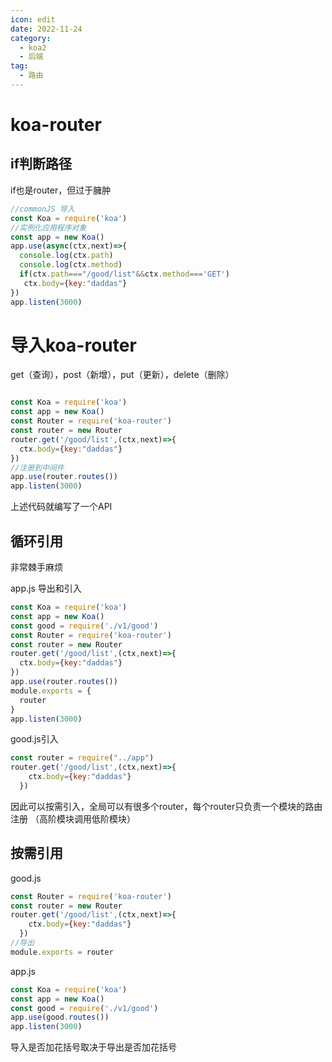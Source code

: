 ```yaml
---
icon: edit
date: 2022-11-24
category:
  - koa2
  - 后端
tag:
  - 路由
---
```

# koa-router

## if判断路径
if也是router，但过于臃肿
```js
//commonJS 导入
const Koa = require('koa')
//实例化应用程序对象
const app = new Koa()
app.use(async(ctx,next)=>{
  console.log(ctx.path)
  console.log(ctx.method)
  if(ctx.path==="/good/list"&&ctx.method==='GET')
   ctx.body={key:"daddas"}
})
app.listen(3000)
```
# 导入koa-router
get（查询），post（新增），put（更新），delete（删除）
```js

const Koa = require('koa')
const app = new Koa()
const Router = require('koa-router')
const router = new Router
router.get('/good/list',(ctx,next)=>{
  ctx.body={key:"daddas"}
})
//注册到中间件
app.use(router.routes())
app.listen(3000)
```
上述代码就编写了一个API

## 循环引用
非常棘手麻烦

app.js 导出和引入

```js
const Koa = require('koa')
const app = new Koa()
const good = require('./v1/good')
const Router = require('koa-router')
const router = new Router
router.get('/good/list',(ctx,next)=>{
  ctx.body={key:"daddas"}
})
app.use(router.routes())
module.exports = {
  router
}
app.listen(3000)
```
good.js引入
```js
const router = require("../app")
router.get('/good/list',(ctx,next)=>{
    ctx.body={key:"daddas"}
  })
```

因此可以按需引入，全局可以有很多个router，每个router只负责一个模块的路由注册
（高阶模块调用低阶模块）
## 按需引用
good.js
```js
const Router = require('koa-router')
const router = new Router
router.get('/good/list',(ctx,next)=>{
    ctx.body={key:"daddas"}
  })
//导出
module.exports = router
```
app.js
```js
const Koa = require('koa')
const app = new Koa()
const good = require('./v1/good')
app.use(good.routes())
app.listen(3000)
```
导入是否加花括号取决于导出是否加花括号
